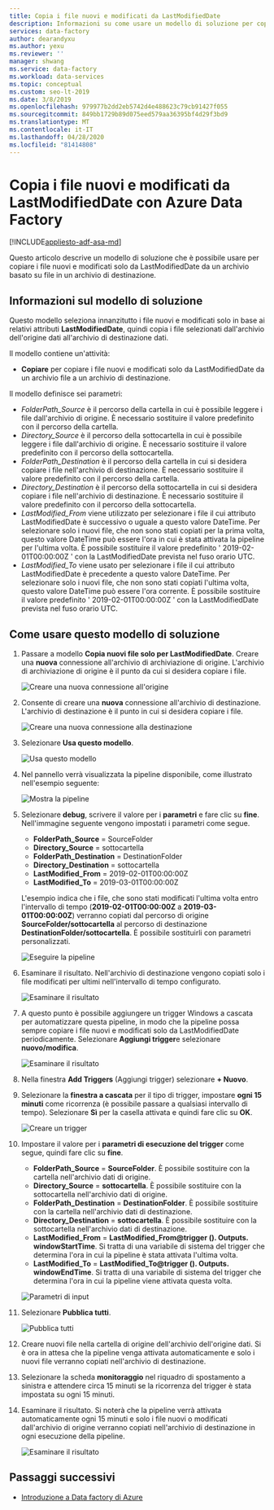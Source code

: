 ```yaml
---
title: Copia i file nuovi e modificati da LastModifiedDate
description: Informazioni su come usare un modello di soluzione per copiare file nuovi e modificati da LastModifiedDate con Azure Data Factory.
services: data-factory
author: dearandyxu
ms.author: yexu
ms.reviewer: ''
manager: shwang
ms.service: data-factory
ms.workload: data-services
ms.topic: conceptual
ms.custom: seo-lt-2019
ms.date: 3/8/2019
ms.openlocfilehash: 979977b2dd2eb5742d4e488623c79cb91427f055
ms.sourcegitcommit: 849bb1729b89d075eed579aa36395bf4d29f3bd9
ms.translationtype: MT
ms.contentlocale: it-IT
ms.lasthandoff: 04/28/2020
ms.locfileid: "81414808"
---
```

# <a name="copy-new-and-changed-files-by-lastmodifieddate-with-azure-data-factory"></a>Copia i file nuovi e modificati da LastModifiedDate con Azure Data Factory
[!INCLUDE[appliesto-adf-asa-md](includes/appliesto-adf-asa-md.md)]

Questo articolo descrive un modello di soluzione che è possibile usare per copiare i file nuovi e modificati solo da LastModifiedDate da un archivio basato su file in un archivio di destinazione. 

## <a name="about-this-solution-template"></a>Informazioni sul modello di soluzione

Questo modello seleziona innanzitutto i file nuovi e modificati solo in base ai relativi attributi **LastModifiedDate**, quindi copia i file selezionati dall'archivio dell'origine dati all'archivio di destinazione dati.

Il modello contiene un'attività:
- **Copiare** per copiare i file nuovi e modificati solo da LastModifiedDate da un archivio file a un archivio di destinazione.

Il modello definisce sei parametri:
-  *FolderPath_Source* è il percorso della cartella in cui è possibile leggere i file dall'archivio di origine. È necessario sostituire il valore predefinito con il percorso della cartella.
-  *Directory_Source* è il percorso della sottocartella in cui è possibile leggere i file dall'archivio di origine. È necessario sostituire il valore predefinito con il percorso della sottocartella.
-  *FolderPath_Destination* è il percorso della cartella in cui si desidera copiare i file nell'archivio di destinazione. È necessario sostituire il valore predefinito con il percorso della cartella.
-  *Directory_Destination* è il percorso della sottocartella in cui si desidera copiare i file nell'archivio di destinazione. È necessario sostituire il valore predefinito con il percorso della sottocartella.
-  *LastModified_From* viene utilizzato per selezionare i file il cui attributo LastModifiedDate è successivo o uguale a questo valore DateTime.  Per selezionare solo i nuovi file, che non sono stati copiati per la prima volta, questo valore DateTime può essere l'ora in cui è stata attivata la pipeline per l'ultima volta. È possibile sostituire il valore predefinito ' 2019-02-01T00:00:00Z ' con la LastModifiedDate prevista nel fuso orario UTC. 
-  *LastModified_To* viene usato per selezionare i file il cui attributo LastModifiedDate è precedente a questo valore DateTime. Per selezionare solo i nuovi file, che non sono stati copiati l'ultima volta, questo valore DateTime può essere l'ora corrente.  È possibile sostituire il valore predefinito ' 2019-02-01T00:00:00Z ' con la LastModifiedDate prevista nel fuso orario UTC. 

## <a name="how-to-use-this-solution-template"></a>Come usare questo modello di soluzione

1. Passare a modello **Copia nuovi file solo per LastModifiedDate**. Creare una **nuova** connessione all'archivio di archiviazione di origine. L'archivio di archiviazione di origine è il punto da cui si desidera copiare i file.

    ![Creare una nuova connessione all'origine](media/solution-template-copy-new-files-lastmodifieddate/copy-new-files-lastmodifieddate1.png)
    
2. Consente di creare una **nuova** connessione all'archivio di destinazione. L'archivio di destinazione è il punto in cui si desidera copiare i file. 

    ![Creare una nuova connessione alla destinazione](media/solution-template-copy-new-files-lastmodifieddate/copy-new-files-lastmodifieddate3.png)

3. Selezionare **Usa questo modello**.

    ![Usa questo modello](media/solution-template-copy-new-files-lastmodifieddate/copy-new-files-lastmodifieddate4.png)
    
4. Nel pannello verrà visualizzata la pipeline disponibile, come illustrato nell'esempio seguente:

    ![Mostra la pipeline](media/solution-template-copy-new-files-lastmodifieddate/copy-new-files-lastmodifieddate5.png)

5. Selezionare **debug**, scrivere il valore per i **parametri** e fare clic su **fine**.  Nell'immagine seguente vengono impostati i parametri come segue.
   - **FolderPath_Source** = SourceFolder
   - **Directory_Source** = sottocartella
   - **FolderPath_Destination** = DestinationFolder
   - **Directory_Destination** = sottocartella
   - **LastModified_From** = 2019-02-01T00:00:00Z
   - **LastModified_To** = 2019-03-01T00:00:00Z
    
    L'esempio indica che i file, che sono stati modificati l'ultima volta entro l'intervallo di tempo (**2019-02-01T00:00:00Z** a **2019-03-01T00:00:00Z**) verranno copiati dal percorso di origine **SourceFolder/sottocartella** al percorso di destinazione **DestinationFolder/sottocartella**.  È possibile sostituirli con parametri personalizzati.

    ![Eseguire la pipeline](media/solution-template-copy-new-files-lastmodifieddate/copy-new-files-lastmodifieddate6.png)

6. Esaminare il risultato. Nell'archivio di destinazione vengono copiati solo i file modificati per ultimi nell'intervallo di tempo configurato.

    ![Esaminare il risultato](media/solution-template-copy-new-files-lastmodifieddate/copy-new-files-lastmodifieddate7.png)
    
7. A questo punto è possibile aggiungere un trigger Windows a cascata per automatizzare questa pipeline, in modo che la pipeline possa sempre copiare i file nuovi e modificati solo da LastModifiedDate periodicamente.  Selezionare **Aggiungi trigger**e selezionare **nuovo/modifica**.

    ![Esaminare il risultato](media/solution-template-copy-new-files-lastmodifieddate/copy-new-files-lastmodifieddate8.png)
    
8. Nella finestra **Add Triggers** (Aggiungi trigger) selezionare **+ Nuovo**.

9. Selezionare la **finestra a cascata** per il tipo di trigger, impostare **ogni 15 minuti** come ricorrenza (è possibile passare a qualsiasi intervallo di tempo). Selezionare **Sì** per la casella attivata e quindi fare clic su **OK**.

    ![Creare un trigger](media/solution-template-copy-new-files-lastmodifieddate/copy-new-files-lastmodifieddate10.png)    
    
10. Impostare il valore per i **parametri di esecuzione del trigger** come segue, quindi fare clic su **fine**.
    - **FolderPath_Source** = **SourceFolder**.  È possibile sostituire con la cartella nell'archivio dati di origine.
    - **Directory_Source** = **sottocartella**.  È possibile sostituire con la sottocartella nell'archivio dati di origine.
    - **FolderPath_Destination** = **DestinationFolder**.  È possibile sostituire con la cartella nell'archivio dati di destinazione.
    - **Directory_Destination** = **sottocartella**.  È possibile sostituire con la sottocartella nell'archivio dati di destinazione.
    - **LastModified_From** =  **LastModified_From\@trigger (). Outputs. windowStartTime**.  Si tratta di una variabile di sistema del trigger che determina l'ora in cui la pipeline è stata attivata l'ultima volta.
    - **LastModified_To** = **LastModified_To\@trigger (). Outputs. windowEndTime**.  Si tratta di una variabile di sistema del trigger che determina l'ora in cui la pipeline viene attivata questa volta.
    
    ![Parametri di input](media/solution-template-copy-new-files-lastmodifieddate/copy-new-files-lastmodifieddate11.png)
    
11. Selezionare **Pubblica tutti**.
    
    ![Pubblica tutti](media/solution-template-copy-new-files-lastmodifieddate/copy-new-files-lastmodifieddate12.png)

12. Creare nuovi file nella cartella di origine dell'archivio dell'origine dati.  Si è ora in attesa che la pipeline venga attivata automaticamente e solo i nuovi file verranno copiati nell'archivio di destinazione.

13. Selezionare la scheda **monitoraggio** nel riquadro di spostamento a sinistra e attendere circa 15 minuti se la ricorrenza del trigger è stata impostata su ogni 15 minuti. 

14. Esaminare il risultato. Si noterà che la pipeline verrà attivata automaticamente ogni 15 minuti e solo i file nuovi o modificati dall'archivio di origine verranno copiati nell'archivio di destinazione in ogni esecuzione della pipeline.

    ![Esaminare il risultato](media/solution-template-copy-new-files-lastmodifieddate/copy-new-files-lastmodifieddate15.png)
    
## <a name="next-steps"></a>Passaggi successivi

- [Introduzione a Data factory di Azure](introduction.md)
